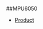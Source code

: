 ##MPU6050
- [Product](https://www.electronicscomp.com/mpu6050-triple-axis-gyro-accelerometer-module)

